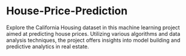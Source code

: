 # House-Price-Prediction
Explore the California Housing dataset in this machine learning project aimed at predicting house prices. Utilizing various algorithms and data analysis techniques, the project offers insights into model building and predictive analytics in real estate.
